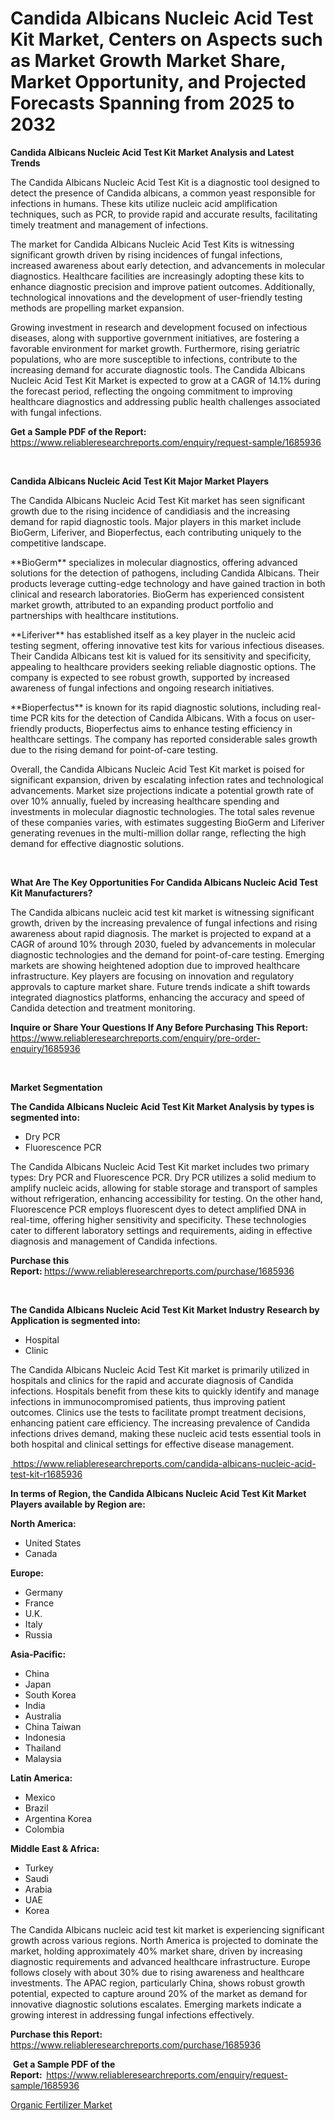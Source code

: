 <p><h1>Candida Albicans Nucleic Acid Test Kit Market, Centers on Aspects such as Market Growth Market Share, Market Opportunity, and Projected Forecasts Spanning from 2025 to 2032</h1></p><p><strong>Candida Albicans Nucleic Acid Test Kit Market Analysis and Latest Trends</strong></p>
<p><p>The Candida Albicans Nucleic Acid Test Kit is a diagnostic tool designed to detect the presence of Candida albicans, a common yeast responsible for infections in humans. These kits utilize nucleic acid amplification techniques, such as PCR, to provide rapid and accurate results, facilitating timely treatment and management of infections.</p><p>The market for Candida Albicans Nucleic Acid Test Kits is witnessing significant growth driven by rising incidences of fungal infections, increased awareness about early detection, and advancements in molecular diagnostics. Healthcare facilities are increasingly adopting these kits to enhance diagnostic precision and improve patient outcomes. Additionally, technological innovations and the development of user-friendly testing methods are propelling market expansion.</p><p>Growing investment in research and development focused on infectious diseases, along with supportive government initiatives, are fostering a favorable environment for market growth. Furthermore, rising geriatric populations, who are more susceptible to infections, contribute to the increasing demand for accurate diagnostic tools. The Candida Albicans Nucleic Acid Test Kit Market is expected to grow at a CAGR of 14.1% during the forecast period, reflecting the ongoing commitment to improving healthcare diagnostics and addressing public health challenges associated with fungal infections.</p></p>
<p><strong>Get a Sample PDF of the Report:&nbsp;</strong> <a href="https://www.reliableresearchreports.com/enquiry/request-sample/1685936?utm_campaign=3105&utm_medium=2&utm_source=Github&utm_content=ia&utm_term=24032025&utm_id=candida-albicans-nucleic-acid-test-kit">https://www.reliableresearchreports.com/enquiry/request-sample/1685936</a></p>
<p>&nbsp;</p>
<p><strong>Candida Albicans Nucleic Acid Test Kit Major Market Players</strong></p>
<p><p>The Candida Albicans Nucleic Acid Test Kit market has seen significant growth due to the rising incidence of candidiasis and the increasing demand for rapid diagnostic tools. Major players in this market include BioGerm, Liferiver, and Bioperfectus, each contributing uniquely to the competitive landscape.</p><p>**BioGerm** specializes in molecular diagnostics, offering advanced solutions for the detection of pathogens, including Candida Albicans. Their products leverage cutting-edge technology and have gained traction in both clinical and research laboratories. BioGerm has experienced consistent market growth, attributed to an expanding product portfolio and partnerships with healthcare institutions.</p><p>**Liferiver** has established itself as a key player in the nucleic acid testing segment, offering innovative test kits for various infectious diseases. Their Candida Albicans test kit is valued for its sensitivity and specificity, appealing to healthcare providers seeking reliable diagnostic options. The company is expected to see robust growth, supported by increased awareness of fungal infections and ongoing research initiatives.</p><p>**Bioperfectus** is known for its rapid diagnostic solutions, including real-time PCR kits for the detection of Candida Albicans. With a focus on user-friendly products, Bioperfectus aims to enhance testing efficiency in healthcare settings. The company has reported considerable sales growth due to the rising demand for point-of-care testing.</p><p>Overall, the Candida Albicans Nucleic Acid Test Kit market is poised for significant expansion, driven by escalating infection rates and technological advancements. Market size projections indicate a potential growth rate of over 10% annually, fueled by increasing healthcare spending and investments in molecular diagnostic technologies. The total sales revenue of these companies varies, with estimates suggesting BioGerm and Liferiver generating revenues in the multi-million dollar range, reflecting the high demand for effective diagnostic solutions.</p></p>
<p>&nbsp;</p>
<p><strong>What Are The Key Opportunities For Candida Albicans Nucleic Acid Test Kit Manufacturers?</strong></p>
<p><p>The Candida albicans nucleic acid test kit market is witnessing significant growth, driven by the increasing prevalence of fungal infections and rising awareness about rapid diagnosis. The market is projected to expand at a CAGR of around 10% through 2030, fueled by advancements in molecular diagnostic technologies and the demand for point-of-care testing. Emerging markets are showing heightened adoption due to improved healthcare infrastructure. Key players are focusing on innovation and regulatory approvals to capture market share. Future trends indicate a shift towards integrated diagnostics platforms, enhancing the accuracy and speed of Candida detection and treatment monitoring.</p></p>
<p><strong>Inquire or Share Your Questions If Any Before Purchasing This Report:</strong> <a href="https://www.reliableresearchreports.com/enquiry/pre-order-enquiry/1685936?utm_campaign=3105&utm_medium=2&utm_source=Github&utm_content=ia&utm_term=24032025&utm_id=candida-albicans-nucleic-acid-test-kit">https://www.reliableresearchreports.com/enquiry/pre-order-enquiry/1685936</a></p>
<p>&nbsp;</p>
<p><strong>Market Segmentation</strong></p>
<p><strong>The Candida Albicans Nucleic Acid Test Kit Market Analysis by types is segmented into:</strong></p>
<p><ul><li>Dry PCR</li><li>Fluorescence PCR</li></ul></p>
<p><p>The Candida Albicans Nucleic Acid Test Kit market includes two primary types: Dry PCR and Fluorescence PCR. Dry PCR utilizes a solid medium to amplify nucleic acids, allowing for stable storage and transport of samples without refrigeration, enhancing accessibility for testing. On the other hand, Fluorescence PCR employs fluorescent dyes to detect amplified DNA in real-time, offering higher sensitivity and specificity. These technologies cater to different laboratory settings and requirements, aiding in effective diagnosis and management of Candida infections.</p></p>
<p><strong>Purchase this Report:&nbsp;</strong><a href="https://www.reliableresearchreports.com/purchase/1685936?utm_campaign=3105&utm_medium=2&utm_source=Github&utm_content=ia&utm_term=24032025&utm_id=candida-albicans-nucleic-acid-test-kit">https://www.reliableresearchreports.com/purchase/1685936</a></p>
<p>&nbsp;</p>
<p><strong>The Candida Albicans Nucleic Acid Test Kit Market Industry Research by Application is segmented into:</strong></p>
<p><ul><li>Hospital</li><li>Clinic</li></ul></p>
<p><p>The Candida Albicans Nucleic Acid Test Kit market is primarily utilized in hospitals and clinics for the rapid and accurate diagnosis of Candida infections. Hospitals benefit from these kits to quickly identify and manage infections in immunocompromised patients, thus improving patient outcomes. Clinics use the tests to facilitate prompt treatment decisions, enhancing patient care efficiency. The increasing prevalence of Candida infections drives demand, making these nucleic acid tests essential tools in both hospital and clinical settings for effective disease management.</p></p>
<p><a href="https://www.reliableresearchreports.com/candida-albicans-nucleic-acid-test-kit-r1685936?utm_campaign=3105&utm_medium=2&utm_source=Github&utm_content=ia&utm_term=24032025&utm_id=candida-albicans-nucleic-acid-test-kit">&nbsp;https://www.reliableresearchreports.com/candida-albicans-nucleic-acid-test-kit-r1685936</a></p>
<p><strong>In terms of Region, the Candida Albicans Nucleic Acid Test Kit Market Players available by Region are:</strong></p>
<p>
    <p> <strong> North America: </strong>
        <ul>
            <li>United States</li>
            <li>Canada</li>
        </ul>
        </p> 
    <p> <strong> Europe: </strong>
        <ul>
            <li>Germany</li>
            <li>France</li>
            <li>U.K.</li>
            <li>Italy</li>
            <li>Russia</li>
        </ul>
        </p> 
    <p> <strong> Asia-Pacific: </strong>
        <ul>
            <li>China</li>
            <li>Japan</li>
            <li>South Korea</li>
            <li>India</li>
            <li>Australia</li>
            <li>China Taiwan</li>
            <li>Indonesia</li>
            <li>Thailand</li>
            <li>Malaysia</li>
        </ul>
        </p> 
    <p> <strong> Latin America: </strong>
        <ul>
            <li>Mexico</li>
            <li>Brazil</li>
            <li>Argentina Korea</li>
            <li>Colombia</li>
        </ul>
        </p> 
    <p> <strong> Middle East & Africa: </strong>
        <ul>
            <li>Turkey</li>
            <li>Saudi</li>
            <li>Arabia</li>
            <li>UAE</li>
            <li>Korea</li>
        </ul>
    </p>
    </p>
<p><p>The Candida Albicans nucleic acid test kit market is experiencing significant growth across various regions. North America is projected to dominate the market, holding approximately 40% market share, driven by increasing diagnostic requirements and advanced healthcare infrastructure. Europe follows closely with about 30% due to rising awareness and healthcare investments. The APAC region, particularly China, shows robust growth potential, expected to capture around 20% of the market as demand for innovative diagnostic solutions escalates. Emerging markets indicate a growing interest in addressing fungal infections effectively.</p></p>
<p><strong>Purchase this Report: </strong><a href="https://www.reliableresearchreports.com/purchase/1685936?utm_campaign=3105&utm_medium=2&utm_source=Github&utm_content=ia&utm_term=24032025&utm_id=candida-albicans-nucleic-acid-test-kit">https://www.reliableresearchreports.com/purchase/1685936</a></p>
<p>&nbsp;<strong>Get a Sample PDF of the Report:&nbsp;&nbsp;</strong><a href="https://www.reliableresearchreports.com/enquiry/request-sample/1685936?utm_campaign=3105&utm_medium=2&utm_source=Github&utm_content=ia&utm_term=24032025&utm_id=candida-albicans-nucleic-acid-test-kit">https://www.reliableresearchreports.com/enquiry/request-sample/1685936</a></p>
<p><strong></strong></p>
<p><p><a href="https://github.com/ngozudapshi/Market-Research-Report-List-1/blob/main/organic-fertilizer-market.md?utm_campaign=3105&utm_medium=2&utm_source=Github&utm_content=ia&utm_term=24032025&utm_id=candida-albicans-nucleic-acid-test-kit">Organic Fertilizer Market</a></p></p>